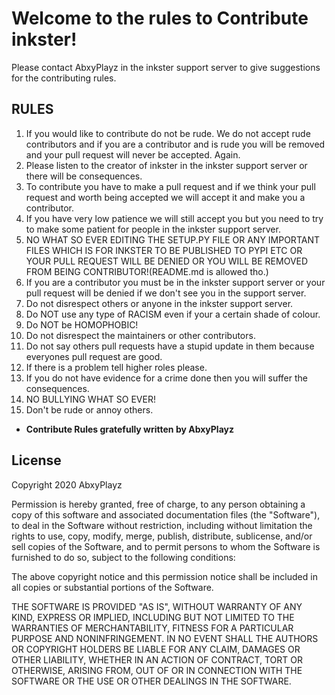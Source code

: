 # Welcome to the rules to Contribute inkster!

Please contact AbxyPlayz in the inkster support server to give suggestions for the contributing rules.

## RULES

1. If you would like to contribute do not be rude. We do not accept rude contributors and if you are a contributor and is rude you will be removed and your pull request will never be accepted. Again.
2. Please listen to the creator of inkster in the inkster support server or there will be consequences.
3. To contribute you have to make a pull request and if we think your pull request and worth being accepted we will accept it and make you a contributor.
4. If you have very low patience we will still accept you but you need to try to make some patient for people in the inkster support server.
5. NO WHAT SO EVER EDITING THE SETUP.PY FILE OR ANY IMPORTANT FILES WHICH IS FOR INKSTER TO BE PUBLISHED TO PYPI ETC OR YOUR PULL REQUEST WILL BE DENIED OR YOU WILL BE REMOVED FROM BEING CONTRIBUTOR!(README.md is allowed tho.)
6. If you are a contributor you must be in the inkster support server or your pull request will be denied if we don't see you in the support server.
7. Do not disrespect others or anyone in the inkster support server.
8. Do NOT use any type of RACISM even if your a certain shade of colour.
9. Do NOT be HOMOPHOBIC!
10. Do not disrespect the maintainers or other contributors.
11. Do not say others pull requests have a stupid update in them because everyones pull request are good.
12. If there is a problem tell higher roles please.
13. If you do not have evidence for a crime done then you will suffer the consequences.
14. NO BULLYING WHAT SO EVER!
15. Don't be rude or annoy others.

- **Contribute Rules gratefully written by AbxyPlayz**

## License

Copyright 2020 AbxyPlayz

Permission is hereby granted, free of charge, to any person obtaining a copy of this software and associated documentation files (the "Software"), to deal in the Software without restriction, including without limitation the rights to use, copy, modify, merge, publish, distribute, sublicense, and/or sell copies of the Software, and to permit persons to whom the Software is furnished to do so, subject to the following conditions:

The above copyright notice and this permission notice shall be included in all copies or substantial portions of the Software.

THE SOFTWARE IS PROVIDED "AS IS", WITHOUT WARRANTY OF ANY KIND, EXPRESS OR IMPLIED, INCLUDING BUT NOT LIMITED TO THE WARRANTIES OF MERCHANTABILITY, FITNESS FOR A PARTICULAR PURPOSE AND NONINFRINGEMENT. IN NO EVENT SHALL THE AUTHORS OR COPYRIGHT HOLDERS BE LIABLE FOR ANY CLAIM, DAMAGES OR OTHER LIABILITY, WHETHER IN AN ACTION OF CONTRACT, TORT OR OTHERWISE, ARISING FROM, OUT OF OR IN CONNECTION WITH THE SOFTWARE OR THE USE OR OTHER DEALINGS IN THE SOFTWARE.
